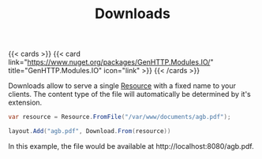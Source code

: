 ﻿---
title: Downloads
description: 'Provide files via HTTP to requesting clients as a download, e.g. from the file system.'
cascade:
  type: docs
---

{{< cards >}}
{{< card link="https://www.nuget.org/packages/GenHTTP.Modules.IO/" title="GenHTTP.Modules.IO" icon="link" >}}
{{< /cards >}}

Downloads allow to serve a single [Resource](../../concepts/resources/) with a fixed name to your clients. The content type
of the file will automatically be determined by it's extension.

```csharp
var resource = Resource.FromFile("/var/www/documents/agb.pdf");

layout.Add("agb.pdf", Download.From(resource))
```

In this example, the file would be available at http://localhost:8080/agb.pdf.
